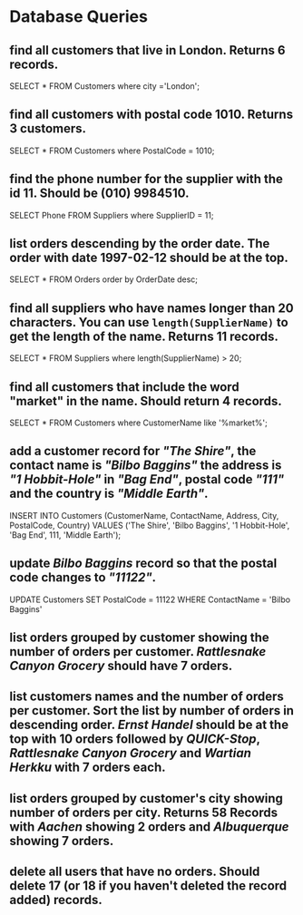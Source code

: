 # Database Queries

## find all customers that live in London. Returns 6 records.
SELECT * FROM Customers where city ='London';
## find all customers with postal code 1010. Returns 3 customers.
SELECT * FROM Customers where  PostalCode = 1010;
## find the phone number for the supplier with the id 11. Should be (010) 9984510.
SELECT Phone FROM Suppliers where SupplierID = 11;
## list orders descending by the order date. The order with date 1997-02-12 should be at the top.
SELECT * FROM Orders order by OrderDate desc;
## find all suppliers who have names longer than 20 characters. You can use `length(SupplierName)` to get the length of the name. Returns 11 records.
SELECT * FROM Suppliers where length(SupplierName) > 20;
## find all customers that include the word "market" in the name. Should return 4 records.
SELECT * FROM Customers where CustomerName like '%market%';
## add a customer record for _"The Shire"_, the contact name is _"Bilbo Baggins"_ the address is _"1 Hobbit-Hole"_ in _"Bag End"_, postal code _"111"_ and the country is _"Middle Earth"_.
INSERT INTO Customers (CustomerName, ContactName, Address, City, PostalCode, Country) 
VALUES ('The Shire', 'Bilbo Baggins', '1 Hobbit-Hole', 'Bag End', 111, 'Middle Earth');
## update _Bilbo Baggins_ record so that the postal code changes to _"11122"_.
UPDATE Customers SET PostalCode = 11122 WHERE ContactName = 'Bilbo Baggins'
## list orders grouped by customer showing the number of orders per customer. _Rattlesnake Canyon Grocery_ should have 7 orders.

## list customers names and the number of orders per customer. Sort the list by number of orders in descending order. _Ernst Handel_ should be at the top with 10 orders followed by _QUICK-Stop_, _Rattlesnake Canyon Grocery_ and _Wartian Herkku_ with 7 orders each.

## list orders grouped by customer's city showing number of orders per city. Returns 58 Records with _Aachen_ showing 2 orders and _Albuquerque_ showing 7 orders.

## delete all users that have no orders. Should delete 17 (or 18 if you haven't deleted the record added) records.
